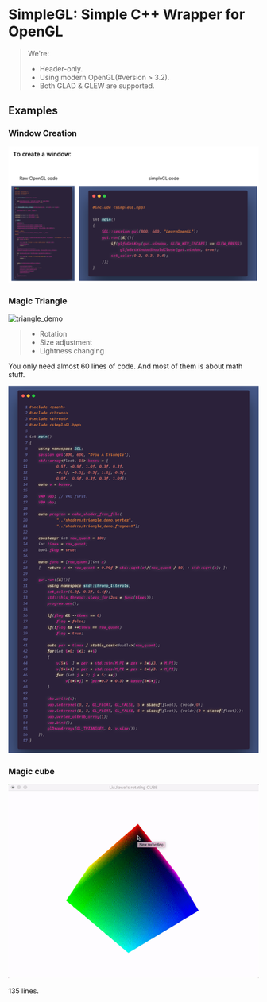 # SimpleGL: Simple C++ Wrapper for OpenGL

> We're:
> - Header-only.
> - Using modern OpenGL(#version > 3.2).
> - Both GLAD & GLEW are supported.

## Examples

### Window Creation

![compare](image/compare.png)

### Magic Triangle

![triangle_demo](image/triangle_demo.gif)

> - Rotation
> - Size adjustment
> - Lightness changing

You only need almost 60 lines of code. And most of them is about math stuff.

![triangle_demo_code](image/triangle_demo_code.png)

### Magic cube

![triangle_demo](image/cube.gif)

135 lines.
